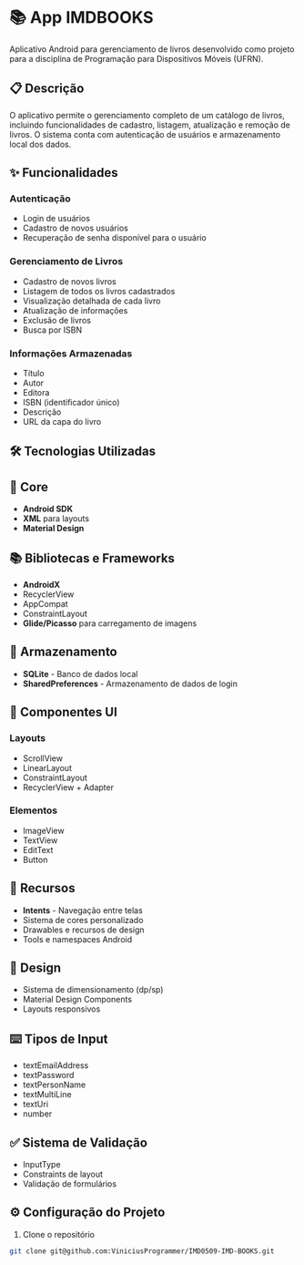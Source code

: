# 📚 App IMDBOOKS

Aplicativo Android para gerenciamento de livros desenvolvido como projeto para a disciplina de Programação para Dispositivos Móveis (UFRN).

## 📋 Descrição

O aplicativo permite o gerenciamento completo de um catálogo de livros, incluindo funcionalidades de cadastro, listagem, atualização e remoção de livros. O sistema conta com autenticação de usuários e armazenamento local dos dados.

## ✨ Funcionalidades

### Autenticação
- Login de usuários
- Cadastro de novos usuários
- Recuperação de senha disponível para o usuário

### Gerenciamento de Livros
- Cadastro de novos livros
- Listagem de todos os livros cadastrados
- Visualização detalhada de cada livro
- Atualização de informações
- Exclusão de livros
- Busca por ISBN

### Informações Armazenadas
- Título
- Autor
- Editora
- ISBN (identificador único)
- Descrição
- URL da capa do livro

## 🛠️ Tecnologias Utilizadas

## 📱 Core
- **Android SDK**
- **XML** para layouts
- **Material Design**

## 📚 Bibliotecas e Frameworks
- **AndroidX**
 - RecyclerView
 - AppCompat
 - ConstraintLayout
- **Glide/Picasso** para carregamento de imagens

## 💾 Armazenamento
- **SQLite** - Banco de dados local
- **SharedPreferences** - Armazenamento de dados de login

## 🎨 Componentes UI
### Layouts
- ScrollView
- LinearLayout 
- ConstraintLayout
- RecyclerView + Adapter

### Elementos
- ImageView
- TextView
- EditText
- Button

## 🔧 Recursos
- **Intents** - Navegação entre telas
- Sistema de cores personalizado
- Drawables e recursos de design
- Tools e namespaces Android

## 📐 Design
- Sistema de dimensionamento (dp/sp)
- Material Design Components
- Layouts responsivos

## ⌨️ Tipos de Input
- textEmailAddress
- textPassword  
- textPersonName
- textMultiLine
- textUri
- number

## ✅ Sistema de Validação
- InputType
- Constraints de layout
- Validação de formulários

## ⚙️ Configuração do Projeto

1. Clone o repositório
```bash
git clone git@github.com:ViniciusProgrammer/IMD0509-IMD-BOOKS.git

